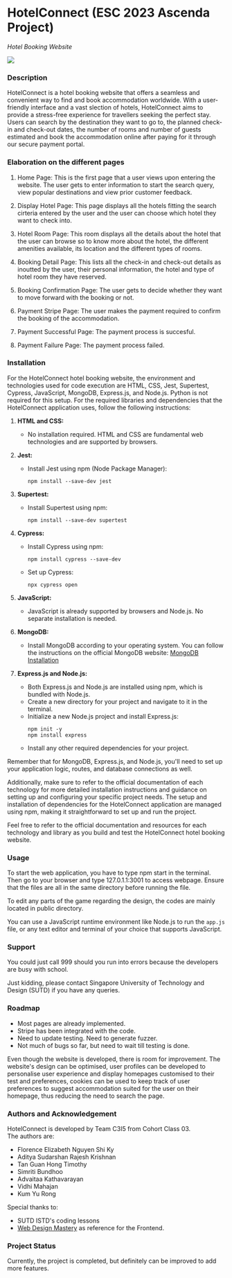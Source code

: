 # HotelConnect (ESC 2023 Ascenda Project)
 *Hotel Booking Website* 

<p align="centre">
  <img src="[https://github.com/sims1710/sims1710/assets/87659722/db2613a4-e318-42bc-90ba-cc63fb7b6f86](https://github.com/sims1710/ESC-2023-HotelConnect-Ascenda-Project/assets/87659722/a683d138-7c36-4d7f-9815-c2785575392c)" />
</p>

### Description
HotelConnect is a hotel booking website that offers a seamless and convenient way to find and book accommodation worldwide. With a user-friendly interface and a vast slection of hotels, HotelConnect aims to provide a stress-free experience for travellers seeking the perfect stay. Users can search by the destination they want to go to, the planned check-in and check-out dates, the number of rooms and number of guests estimated and book the accommodation online after paying for it through our secure payment portal.


### Elaboration on the different pages
1. Home Page: This is the first page that a user views upon entering the website. The user gets to enter information to start the search query, view popular destinations and view prior customer feedback.
   
2. Display Hotel Page: This page displays all the hotels fitting the search cirteria entered by the user and the user can choose which hotel they want to check into.

3. Hotel Room Page: This room displays all the details about the hotel that the user can browse so to know more about the hotel, the different amenities available, its location and the different types of rooms.

4. Booking Detail Page: This lists all the check-in and check-out details as inoutted by the user, their personal information, the hotel and type of hotel room they have reserved.
   
5. Booking Confirmation Page: The user gets to decide whether they want to move forward with the booking or not.
  
6. Payment Stripe Page: The user makes the payment required to confirm the booking of the accommodation.
   
7. Payment Successful Page: The payment process is succesful.
   
8. Payment Failure Page: The payment process failed.

### Installation
For the HotelConnect hotel booking website, the environment and technologies used for code execution are HTML, CSS, Jest, Supertest, Cypress, JavaScript, MongoDB, Express.js, and Node.js. Python is not required for this setup. For the required libraries and dependencies that the HotelConnect application uses, follow the following instructions:

1. **HTML and CSS:**
   - No installation required. HTML and CSS are fundamental web technologies and are supported by browsers.

2. **Jest:**
   - Install Jest using npm (Node Package Manager):
     ```
     npm install --save-dev jest
     ```
3. **Supertest:**
   - Install Supertest using npm:
     ```
     npm install --save-dev supertest
     ```
4. **Cypress:**
   - Install Cypress using npm:
     ```
     npm install cypress --save-dev
     ```
   - Set up Cypress:
     ```
     npx cypress open
     ```
5. **JavaScript:**
   - JavaScript is already supported by browsers and Node.js. No separate installation is needed.

6. **MongoDB:**
   - Install MongoDB according to your operating system. You can follow the instructions on the official MongoDB website: [MongoDB Installation](https://docs.mongodb.com/manual/administration/install-community/)

7. **Express.js and Node.js:**
   - Both Express.js and Node.js are installed using npm, which is bundled with Node.js.
   - Create a new directory for your project and navigate to it in the terminal.
   - Initialize a new Node.js project and install Express.js:
     ```
     npm init -y
     npm install express
     ```
   - Install any other required dependencies for your project.

Remember that for MongoDB, Express.js, and Node.js, you'll need to set up your application logic, routes, and database connections as well.
   
Additionally, make sure to refer to the official documentation of each technology for more detailed installation instructions and guidance on setting up and configuring your specific project needs. The setup and installation of dependencies for the HotelConnect application are managed using npm, making it straightforward to set up and run the project.
   
Feel free to refer to the official documentation and resources for each technology and library as you build and test the HotelConnect hotel booking website.

### Usage
To start the web application, you have to type npm start in the terminal. Then go to your browser and type 127.0.1.1:3001 to access webpage. Ensure that the files are all in the same directory before running the file.  
   
To edit any parts of the game regarding the design, the codes are mainly located in public directory.
   
You can use a JavaScript runtime environment like Node.js to run the `app.js` file, or any text editor and terminal of your choice that supports JavaScript.

### Support
You could just call 999 should you run into errors because the developers are busy with school.  

Just kidding, please contact Singapore University of Technology and Design (SUTD) if you have any queries.

### Roadmap
- Most pages are already implemented.
- Stripe has been integrated with the code.
- Need to update testing. Need to generate fuzzer.
- Not much of bugs so far, but need to wait till testing is done.

Even though the website is developed, there is room for improvement. The website's design can be optimised, user profiles can be developed to personalise user experience and display homepages customised to their test and preferences, cookies can be used to keep track of user preferences to suggest accommodation suited for the user on their homepage, thus reducing the need to search the page.

### Authors and Acknowledgement
HotelConnect is developed by Team C3I5 from Cohort Class 03.  
The authors are: 
- Florence Elizabeth Nguyen Shi Ky
- Aditya Sudarshan Rajesh Krishnan
- Tan Guan Hong Timothy
- Simriti Bundhoo
- Advaitaa Kathavarayan
- Vidhi Mahajan
- Kum Yu Rong

Special thanks to:
- SUTD ISTD's coding lessons
- [Web Design Mastery](https://youtu.be/SVLR5XVTGj0) as reference for the Frontend.

### Project Status
Currently, the project is completed, but definitely can be improved to add more features.
